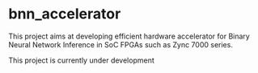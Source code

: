 # bnn_accelerator

This project aims at developing efficient hardware accelerator for Binary Neural Network Inference in SoC FPGAs such as Zync 7000 series.

This project is currently under development
